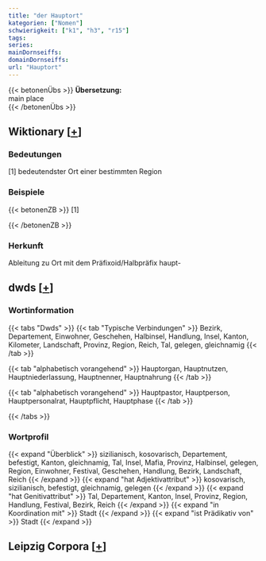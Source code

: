 ```yaml
---
title: "der Hauptort"
kategorien: ["Nomen"]
schwierigkeit: ["k1", "h3", "r15"]
tags:
series:
mainDornseiffs:
domainDornseiffs:
url: "Hauptort"
---
```


{{< betonenÜbs >}}
**Übersetzung:**  
main place  
{{< /betonenÜbs >}}

## Wiktionary [[+](https://de.wiktionary.org/wiki/Hauptort)]

### Bedeutungen
[1] bedeutendster Ort einer bestimmten Region  

### Beispiele
{{< betonenZB >}}
[1]  

{{< /betonenZB >}}
### Herkunft
Ableitung zu Ort mit dem Präfixoid/Halbpräfix haupt-  



## dwds [[+](https://www.dwds.de/wb/Hauptort)]

### Wortinformation
{{< tabs "Dwds" >}}
{{< tab "Typische Verbindungen" >}}
Bezirk, Departement, Einwohner, Geschehen, Halbinsel, Handlung, Insel, Kanton, Kilometer, Landschaft, Provinz, Region, Reich, Tal, gelegen, gleichnamig
{{< /tab >}}

{{< tab "alphabetisch vorangehend" >}}
Hauptorgan, Hauptnutzen, Hauptniederlassung, Hauptnenner, Hauptnahrung
{{< /tab >}}

{{< tab "alphabetisch vorangehend" >}}
Hauptpastor, Hauptperson, Hauptpersonalrat, Hauptpflicht, Hauptphase
{{< /tab >}}

{{< /tabs >}}

### Wortprofil
{{< expand "Überblick" >}} sizilianisch, kosovarisch, Departement, befestigt, Kanton, gleichnamig, Tal, Insel, Mafia, Provinz, Halbinsel, gelegen, Region, Einwohner, Festival, Geschehen, Handlung, Bezirk, Landschaft, Reich {{< /expand >}}
{{< expand "hat Adjektivattribut" >}} kosovarisch, sizilianisch, befestigt, gleichnamig, gelegen {{< /expand >}}
{{< expand "hat Genitivattribut" >}} Tal, Departement, Kanton, Insel, Provinz, Region, Handlung, Festival, Bezirk, Reich {{< /expand >}}
{{< expand "in Koordination mit" >}} Stadt {{< /expand >}}
{{< expand "ist Prädikativ von" >}} Stadt {{< /expand >}}

## Leipzig Corpora [[+](https://corpora.uni-leipzig.de/en/res?word=Hauptort&corpusId=deu_newscrawl-public_2018)]

